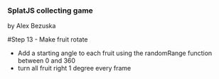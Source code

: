 ### SplatJS collecting game
by Alex Bezuska


#Step 13 - Make fruit rotate

- Add a starting angle to each fruit using the randomRange function between 0 and 360
- turn all fruit right 1 degree every frame





